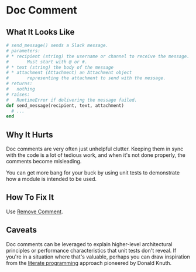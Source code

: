 # Doc Comment

## What It Looks Like

```ruby
# send_message() sends a Slack message.
# parameters:
# * recipient (string) the username or channel to receive the message.
#       Must start with @ or #.
# * text (string) the body of the message
# * attachment (Attachment) an Attachment object
#       representing the attachment to send with the message.
# returns:
#   nothing
# raises:
#   RuntimeError if delivering the message failed.
def send_message(recipient, text, attachment)
  # ...
end
```

## Why It Hurts

Doc comments are very often just unhelpful clutter. Keeping
them in sync with the code is a lot of tedious work, and
when it's not done properly, the comments become misleading.

You can get more bang for your buck by using unit tests to
demonstrate how a module is intended to be used.

## How To Fix It

Use [Remove Comment](../refactorings/remove-comment.md).

## Caveats

Doc comments can be leveraged to explain higher-level
architectural principles or performance characteristics that
unit tests don't reveal. If you're in a situation where
that's valuable, perhaps you can draw inspiration from the
[literate programming](https://en.wikipedia.org/wiki/Literate_programming)
approach pioneered by Donald Knuth.
